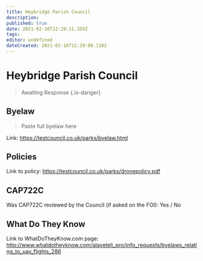 ```yaml
---
title: Heybridge Parish Council
description: 
published: true
date: 2021-02-16T12:29:11.359Z
tags: 
editor: undefined
dateCreated: 2021-02-16T12:29:08.110Z
---
```


# Heybridge Parish Council
>  Awaiting Response
> {.is-danger}

## Byelaw
> Paste full byelaw here

Link:
https://testcouncil.co.uk/parks/byelaw.html

## Policies
Link to policy:
https://testcouncil.co.uk/parks/dronepolicy.pdf

## CAP722C

Was CAP722C reviewed by the Council (if asked on the FOI): Yes / No

## What Do They Know

Link to WhatDoTheyKnow.com page:
http://www.whatdotheyknow.com/alaveteli_pro/info_requests/byelaws_relating_to_uav_flights_286


